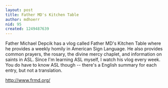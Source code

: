 ```yaml
---
layout: post
title: Father MD's Kitchen Table
author: mdhoerr
nid: 95
created: 1249487639
---
```

<p>Father Michael Depcik has a vlog called Father MD's Kitchen Table where he provides a weekly homily in American Sign Language. He also provides common prayers, the rosary, the divine mercy chaplet, and information on saints in ASL. Since I'm learning ASL myself, I watch his vlog every week. You do have to know ASL though -- there's a English summary for each entry, but not a translation.</p>
<p><a href="http://www.frmd.org/">http://www.frmd.org/</a></p>
